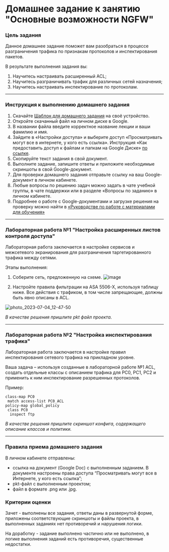 # Домашнее задание к занятию "Основные возможности NGFW"

### Цель задания

Данное домашнее задание поможет вам разобраться в процессе разграничения трафика по признакам протоколов и инспектирования пакетов.

В результате выполнения задания вы:
1) Научитесь настраивать расширенный ACL;
2) Научитесь разграничивать трафик для различных сетей назначения;
3) Научитесь настраивать инспектирование по протоколам.

------

### Инструкция к выполнению домашнего задания

1. Скачайте [Шаблон для домашнего задания](https://u.netology.ru/backend/uploads/lms/content_assets/file/281/%D0%A1%D0%94%D0%95%D0%9B%D0%90%D0%99%D0%A2%D0%95_%D0%9A%D0%9E%D0%9F%D0%98%D0%AE_-_%D0%A8%D0%B0%D0%B1%D0%BB%D0%BE%D0%BD_%D0%B4%D0%BB%D1%8F_%D0%B4%D0%BE%D0%BC%D0%B0%D1%88%D0%BD%D0%B5%D0%B3%D0%BE_%D0%B7%D0%B0%D0%B4%D0%B0%D0%BD%D0%B8%D1%8F_1.1._%D0%9D%D0%B0%D0%B7%D0%B2%D0%B0%D0%BD%D0%B8%D0%B5_%D0%BB%D0%B5%D0%BA%D1%86%D0%B8%D0%B8_-_%D0%A4%D0%B0%D0%BC%D0%B8%D0%BB%D0%B8%D1%8F_%D0%98%D0%BC%D1%8F.docx) на своё устройство.
2. Откройте скачанный файл на личном диске в Google.
3. В названии файла введите корректное название лекции и ваши фамилию и имя.
4. Зайдите в «Настройки доступа» и выберите доступ «Просматривать могут все в интернете, у кого есть ссылка». Инструкция «Как предоставить доступ к файлам и папкам на Google Диске» [по ссылке](https://support.google.com/docs/answer/2494822?hl=ru&co=GENIE.Platform%3DDesktop).
5. Скопируйте текст задания в свой документ.
6. Выполните задание, запишите ответы и приложите необходимые скриншоты в свой Google-документ.
7. Для проверки домашнего задания отправьте ссылку на ваш Google-документ в личном кабинете.
8. Любые вопросы по решению задач можно задать в чате учебной группы, в чате поддержки или в разделе «Вопросы по заданию» в личном кабинете.
9. Подробнее о работе с Google-документами и загрузке решения на проверку можно найти в [«Руководстве по работе с материалами для обучения»](https://l.netology.ru/instruktsiya-po-materialami-dlya-obucheniya)

---

### Лабораторная работа №1 "Настройка расширенных листов контроля доступа"

Лабораторная работа заключается в настройке сервисов и межсетевого экранирования для разграничения таргетированного трафика между сетями. 

Этапы выполнения:
1. Соберите сеть, предложенную на схеме.
![image](https://github.com/netology-code/secnt-homeworks/blob/main/5-07.png)



2. Настройте правила фильтрации на ASA 5506-X, используя таблицу ниже. Все действия с трафиком, в том числе запрещающие, должны быть явно описаны в ACL.
   
![photo_2023-07-04_12-47-50](https://github.com/netology-code/secnt-homeworks/assets/77622076/6995eee6-0013-46ff-a138-fe9a1ff10bc3)

*В качестве решения пришлите pkt файл проекта.*

---

### Лабораторная работа №2 "Настройка инспектирования трафика"

Лабораторная работа заключается в настройкe правил инспектирования сетевого трафика на прикладном уровне. 

Ваша задача – используя созданные в лабораторной работе №1 ACL, создать отдельные классы с описанием трафика для PC0, PC1, PC2 и применить к ним инспектирование разрешенных протоколов.

Пример:  
```
class-map PC0      
 match access-list PC0_ACL      
policy-map global_policy      
 class PC0      
  inspect ftp
  ```

*В качестве решения пришлите скриншот конфига, содержащего описание классов и политики.*

---

### Правила приема домашнего задания

В личном кабинете отправлены:

- ссылка на документ (Google Doc) с выполненным заданием. В документе настроены права доступа “Просматривать могут все в Интернете, у кого есть ссылка”;
- pkt-файл с выполненным проектом;
- файл в формате .png или .jpg.

### Критерии оценки

Зачет - выполнены все задания, ответы даны в развернутой форме, приложены соответствующие скриншоты и файлы проекта, в выполненных заданиях нет противоречий и нарушения логики.

На доработку - задание выполнено частично или не выполнено, в логике выполнения заданий есть противоречия, существенные недостатки.
